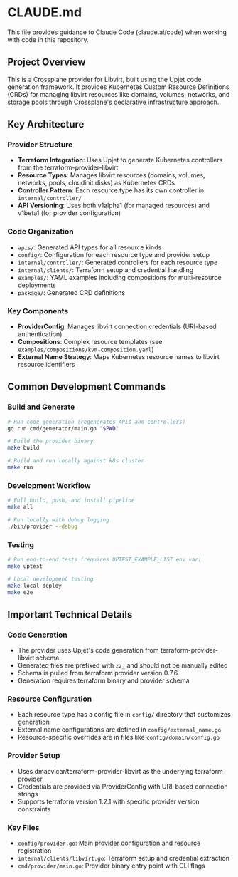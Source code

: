 # CLAUDE.md

This file provides guidance to Claude Code (claude.ai/code) when working with code in this repository.

## Project Overview

This is a Crossplane provider for Libvirt, built using the Upjet code generation framework. It provides Kubernetes Custom Resource Definitions (CRDs) for managing libvirt resources like domains, volumes, networks, and storage pools through Crossplane's declarative infrastructure approach.

## Key Architecture

### Provider Structure
- **Terraform Integration**: Uses Upjet to generate Kubernetes controllers from the terraform-provider-libvirt
- **Resource Types**: Manages libvirt resources (domains, volumes, networks, pools, cloudinit disks) as Kubernetes CRDs
- **Controller Pattern**: Each resource type has its own controller in `internal/controller/`
- **API Versioning**: Uses both v1alpha1 (for managed resources) and v1beta1 (for provider configuration)

### Code Organization
- `apis/`: Generated API types for all resource kinds
- `config/`: Configuration for each resource type and provider setup
- `internal/controller/`: Generated controllers for each resource type
- `internal/clients/`: Terraform setup and credential handling
- `examples/`: YAML examples including compositions for multi-resource deployments
- `package/`: Generated CRD definitions

### Key Components
- **ProviderConfig**: Manages libvirt connection credentials (URI-based authentication)
- **Compositions**: Complex resource templates (see `examples/compositions/kvm-composition.yaml`)
- **External Name Strategy**: Maps Kubernetes resource names to libvirt resource identifiers

## Common Development Commands

### Build and Generate
```bash
# Run code generation (regenerates APIs and controllers)
go run cmd/generator/main.go "$PWD"

# Build the provider binary
make build

# Build and run locally against k8s cluster
make run
```

### Development Workflow
```bash
# Full build, push, and install pipeline
make all

# Run locally with debug logging
./bin/provider --debug
```

### Testing
```bash
# Run end-to-end tests (requires UPTEST_EXAMPLE_LIST env var)
make uptest

# Local development testing
make local-deploy
make e2e
```

## Important Technical Details

### Code Generation
- The provider uses Upjet's code generation from terraform-provider-libvirt schema
- Generated files are prefixed with `zz_` and should not be manually edited
- Schema is pulled from terraform provider version 0.7.6
- Generation requires terraform binary and provider schema

### Resource Configuration
- Each resource type has a config file in `config/` directory that customizes generation
- External name configurations are defined in `config/external_name.go`
- Resource-specific overrides are in files like `config/domain/config.go`

### Provider Setup
- Uses dmacvicar/terraform-provider-libvirt as the underlying terraform provider
- Credentials are provided via ProviderConfig with URI-based connection strings
- Supports terraform version 1.2.1 with specific provider version constraints

### Key Files
- `config/provider.go`: Main provider configuration and resource registration
- `internal/clients/libvirt.go`: Terraform setup and credential extraction
- `cmd/provider/main.go`: Provider binary entry point with CLI flags